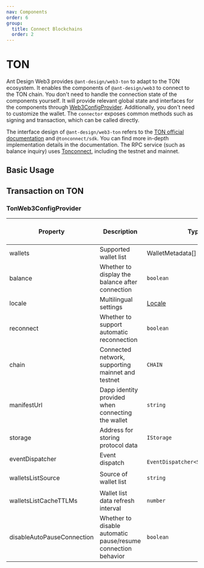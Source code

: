 ```yaml
---
nav: Components
order: 6
group:
  title: Connect Blockchains
  order: 2
---
```


# TON

Ant Design Web3 provides `@ant-design/web3-ton` to adapt to the TON ecosystem. It enables the components of `@ant-design/web3` to connect to the TON chain. You don't need to handle the connection state of the components yourself. It will provide relevant global state and interfaces for the components through [Web3ConfigProvider](../web3-config-provider/index.md). Additionally, you don't need to customize the wallet. The `connector` exposes common methods such as signing and transaction, which can be called directly.

The interface design of `@ant-design/web3-ton` refers to the [TON official documentation](https://docs.ton.org/) and `@tonconnect/sdk`. You can find more in-depth implementation details in the documentation. The RPC service (such as balance inquiry) uses [Tonconnect](http://toncenter.com), including the testnet and mainnet.

## Basic Usage

<code src='./demos/basic.tsx'></code>

## Transaction on TON

<code src='./demos/transaction.tsx'></code>

### TonWeb3ConfigProvider

| Property | Description | Type | Default | Reserved Field for SDK | Required |
| --- | --- | --- | --- | --- | --- |
| wallets | Supported wallet list | WalletMetadata\[\] | - | No | Yes |
| balance | Whether to display the balance after connection | `boolean` | `false` | No | - |
| locale | Multilingual settings | [Locale](https://github.com/ant-design/ant-design-web3/blob/main/packages/common/src/locale/en_US.ts) | - | No | - |
| reconnect | Whether to support automatic reconnection | `boolean` | `false` | No | - |
| chain | Connected network, supporting mainnet and testnet | `CHAIN` | `CHAIN.MAINNET` | No | - |
| manifestUrl | Dapp identity provided when connecting the wallet | `string` | - | Yes | - |
| storage | Address for storing protocol data | `IStorage` | `localStorage` | Yes | - |
| eventDispatcher | Event dispatch | ` EventDispatcher<SdkActionEvent>` | `window.dispatchEvent` | Yes | - |
| walletsListSource | Source of wallet list | `string` | `https://raw.githubusercontent.com/ton-blockchain/wallets-list/main/wallets-v2.json` | Yes | - |
| walletsListCacheTTLMs | Wallet list data refresh interval | `number` | `Infinity` | Yes | - |
| disableAutoPauseConnection | Whether to disable automatic pause/resume connection behavior | `boolean` | `false` | Yes | - |
